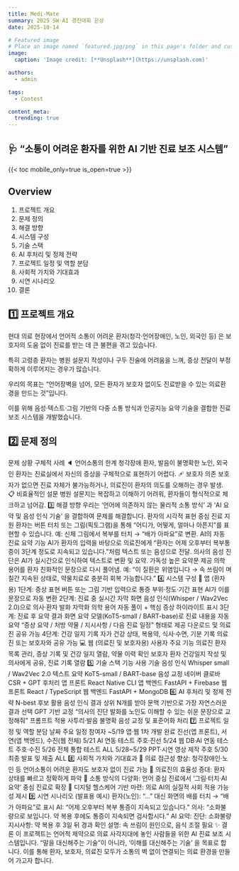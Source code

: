 ```yaml
---
title: Medi-Mate
summary: 2025 SW·AI 경진대회 은상
date: 2025-10-14

# Featured image
# Place an image named `featured.jpg/png` in this page's folder and customize its options here.
image:
  caption: 'Image credit: [**Unsplash**](https://unsplash.com)'

authors:
  - admin

tags:
  - Contest

content_meta:
  trending: true
---
```



## 🩺 “소통이 어려운 환자를 위한 AI 기반 진료 보조 시스템”



{{< toc mobile_only=true is_open=true >}}

## Overview
1. 프로젝트 개요
2. 문제 정의
3. 해결 방향 
4. 시스템 구성 
5. 기술 스택
6. AI 후처리 및 정제 전략
7. 프로젝트 일정 및 역할 분담
8. 사회적 가치와 기대효과
9. 시연 시나리오
10. 결론


## 1️⃣ 프로젝트 개요
현대 의료 현장에서 언어적 소통이 어려운 환자(청각·언어장애인, 노인, 외국인 등) 은 보호자의 도움 없이 진료를 받는 데 큰 불편을 겪고 있습니다.

특히 고령층 환자는 병원 설문지 작성이나 구두 진술에 어려움을 느껴, 증상 전달이 부정확하게 이루어지는 경우가 많습니다.

우리의 목표는 “언어장벽을 넘어, 모든 환자가 보호자 없이도 진료받을 수 있는 의료환경을 만드는 것”입니다.

이를 위해 음성·텍스트·그림 기반의 다중 소통 방식과 인공지능 요약 기술을 결합한 진료 보조 시스템을 개발했습니다.

## 2️⃣ 문제 정의
문제 상황	구체적 사례
🔈 언어소통의 한계	청각장애 환자, 발음이 불명확한 노인, 외국인 환자는 진료실에서 자신의 증상을 구체적으로 표현하기 어렵다.
🩹 보호자 의존	보호자가 없으면 진료 자체가 불가능하거나, 의료진이 환자의 의도를 오해하는 경우 발생.
📋 비효율적인 설문	병원 설문지는 복잡하고 이해하기 어려워, 환자들이 형식적으로 체크하고 넘어감.
3️⃣ 해결 방향
우리는 ‘언어에 의존하지 않는 물리적 소통 방식’ 과 ‘AI 요약 및 음성 인식 기술’ 을 결합하여 문제를 해결합니다.
환자의 시각적 표현 중심 진료 지원
환자는 버튼 터치 또는 그림(픽토그램)을 통해 “어디가, 어떻게, 얼마나 아픈지”를 표현할 수 있습니다.
예: 신체 그림에서 복부를 터치 → “배가 아파요”로 변환.
AI의 자동 진료 요약 기능
AI가 환자의 입력을 바탕으로 의료진에게 “환자는 어제 오후부터 복부통증이 3단계 정도로 지속되고 있습니다.”처럼 텍스트 또는 음성으로 전달.
의사의 음성 진단은 AI가 실시간으로 인식하여 텍스트로 변환 및 요약.
가독성 높은 요약문 제공
의학 용어를 환자 친화적인 문장으로 다시 풀어냄.
예: “이 질환은 위염입니다 → 속 쓰림이 며칠간 지속된 상태로, 약물치료로 충분히 회복 가능합니다.”
4️⃣ 시스템 구성
📱 앱 (환자용)
1단계: 증상 표현
버튼 또는 그림 기반 입력으로 통증 부위·정도·기간 표현
AI가 이를 문장으로 자동 변환
2단계: 진료 중 실시간 자막 화면
음성 인식(Whisper / Wav2Vec 2.0)으로 의사·환자 발화 자막화
의학 용어 자동 풀이 + 핵심 증상 하이라이트 표시
3단계: 진료 후 요약 결과 화면
요약 모델(KoT5-small / BART-base)로 진료 내용을 자동 요약
“증상 요약 / 처방 약물 / 지시사항 / 다음 진료 일정” 형태로 제공
다운로드 및 의료진 공유 가능
4단계: 건강 일지 기록
자가 건강 상태, 복용약, 식사·수면, 기분 기록
의료진 또는 보호자와 공유 가능
💻 웹 (의료진 및 보호자용)
사용자	주요 기능
의료진	환자 목록 관리, 증상 기록 및 건강 일지 열람, 약물 이력 확인
보호자	환자 건강일지 작성 및 의사에게 공유, 진료 기록 열람
5️⃣ 기술 스택
기능	사용 기술
음성 인식	Whisper small / Wav2Vec 2.0
텍스트 요약	KoT5-small / BART-base
음성 교정	네이버 클로바 CSR + GPT 후처리
앱 프론트	React Native CLI
앱 백엔드	FastAPI + Firebase
웹 프론트	React / TypeScript
웹 백엔드	FastAPI + MongoDB
6️⃣ AI 후처리 및 정제 전략
N-best 후보 활용
음성 인식 결과 상위 N개를 받아 문맥 기반으로 가장 자연스러운 결과 선택
GPT 기반 교정
“의사의 진단 발화를 노인도 이해할 수 있는 쉬운 문장으로 교정해줘” 프롬프트 적용
사투리·발음 불명확 음성 교정 및 표준어화 처리
7️⃣ 프로젝트 일정 및 역할 분담
날짜	주요 일정	참여자
~5/19	앱·웹 1차 개발 완료	진선(앱 프론트), 서연(앱 백엔드), 수진(웹 전체)
5/21	AI 연동 테스트	주호·진선
5/24	웹 DB·AI 연동 테스트	주호·수진
5/26	전체 통합 테스트	ALL
5/28~5/29	PPT·시연 영상 제작	주호
5/30	최종 발표 및 제출	ALL
8️⃣ 사회적 가치와 기대효과
👵 의료 접근성 향상: 청각장애인·노인 등 언어소통이 어려운 환자도 보호자 없이 진료 가능
🏥 의료진의 효율성 증대: 환자 상태를 빠르고 정확하게 파악
💬 소통 방식의 다양화: 언어 중심 진료에서 ‘그림·터치·AI요약’ 중심 진료로 확장
🤝 디지털 헬스케어 기반 마련: 의료 AI의 실질적 사회 적용 가능성 제시
9️⃣ 시연 시나리오 (발표용 예시)
환자(노인): “...” 대신 화면의 배를 터치 → “배가 아파요”로 표시
AI: “어제 오후부터 복부 통증이 지속되고 있습니다.”
의사: “소화불량으로 보입니다. 약 복용 후에도 통증이 지속되면 검사합시다.”
AI 요약:
진단: 소화불량
지시사항: 약 복용 후 3일 뒤 경과 확인
설명: 속 쓰림이 원인으로, 음식 조절 필요
✨ 결론
이 프로젝트는 언어적 제약으로 의료 사각지대에 놓인 사람들을 위한 AI 진료 보조 시스템입니다.
“말을 대신해주는 기술”이 아니라, ‘이해를 대신해주는 기술’ 을 목표로 합니다.
이를 통해 환자, 보호자, 의료진 모두가 소통의 벽 없이 연결되는 의료 환경을 만들어 가고자 합니다.